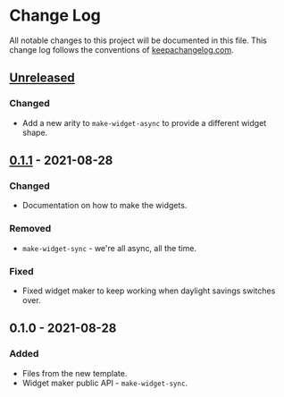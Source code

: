 # Change Log
All notable changes to this project will be documented in this file. This change log follows the conventions of [keepachangelog.com](http://keepachangelog.com/).

## [Unreleased]
### Changed
- Add a new arity to `make-widget-async` to provide a different widget shape.

## [0.1.1] - 2021-08-28
### Changed
- Documentation on how to make the widgets.

### Removed
- `make-widget-sync` - we're all async, all the time.

### Fixed
- Fixed widget maker to keep working when daylight savings switches over.

## 0.1.0 - 2021-08-28
### Added
- Files from the new template.
- Widget maker public API - `make-widget-sync`.

[Unreleased]: https://sourcehost.site/your-name/exploregson/compare/0.1.1...HEAD
[0.1.1]: https://sourcehost.site/your-name/exploregson/compare/0.1.0...0.1.1
